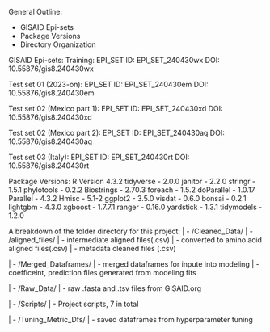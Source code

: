 General Outline:
- GISAID Epi-sets
- Package Versions
- Directory Organization

GISAID Epi-sets:
Training: 
EPI_SET ID: EPI_SET_240430wx
DOI: 10.55876/gis8.240430wx

Test set 01 (2023-on):
EPI_SET ID: EPI_SET_240430em 
DOI: 10.55876/gis8.240430em

Test set 02 (Mexico part 1):
EPI_SET ID: EPI_SET_240430xd 
DOI: 10.55876/gis8.240430xd

Test set 02 (Mexico part 2): 
EPI_SET ID: EPI_SET_240430aq
DOI: 10.55876/gis8.240430aq

Test set 03 (Italy): 
EPI_SET ID: EPI_SET_240430rt
DOI: 10.55876/gis8.240430rt


Package Versions: 
R Version 4.3.2
tidyverse - 2.0.0
janitor - 2.2.0
stringr - 1.5.1
phylotools - 0.2.2
Biostrings - 2.70.3
foreach - 1.5.2
doParallel - 1.0.17
Parallel - 4.3.2
Hmisc - 5.1-2
ggplot2 - 3.5.0
visdat - 0.6.0
bonsai - 0.2.1
lightgbm - 4.3.0
xgboost - 1.7.7.1
ranger - 0.16.0
yardstick - 1.3.1
tidymodels - 1.2.0


A breakdown of the folder directory for this project:
| - /Cleaned_Data/
	| - /aligned_files/
		| -  intermediate aligned files(.csv)
	| -  converted to amino acid aligned files(.csv)
	| -  metadata cleaned files (.csv)
	
| - /Merged_Dataframes/
	| - merged dataframes for inpute into modeling
	| - coefficeint, prediction files generated from modeling fits

| - /Raw_Data/ 
	| - raw .fasta and .tsv files from GISAID.org

| - /Scripts/
	| - Project scripts, 7 in total

| - /Tuning_Metric_Dfs/
	| - saved dataframes from hyperparameter tuning
